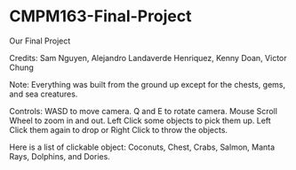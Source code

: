 # CMPM163-Final-Project
Our Final Project

Credits: Sam Nguyen, Alejandro Landaverde Henriquez, Kenny Doan, Victor Chung

Note: Everything was built from the ground up except for the chests, gems, and sea creatures.

Controls: WASD to move camera. Q and E to rotate camera. Mouse Scroll Wheel to zoom in and out. Left Click some objects to pick them up. Left Click them again to drop or Right Click to throw the objects.

Here is a list of clickable object:
Coconuts, Chest, Crabs, Salmon, Manta Rays, Dolphins, and Dories.
